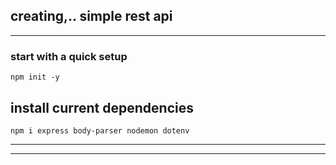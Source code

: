 ## creating,.. simple rest api

---
### start with a quick setup
```
npm init -y
```

## install current dependencies
```
npm i express body-parser nodemon dotenv
```
---
---